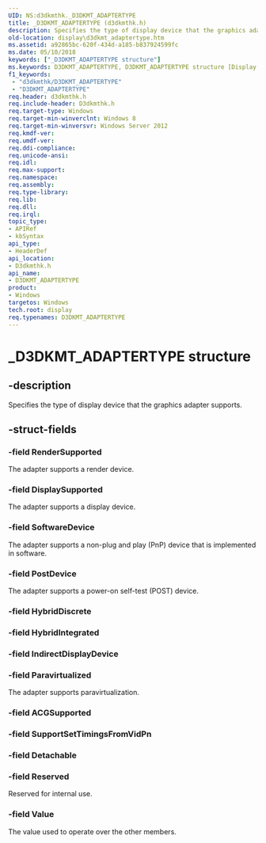 ```yaml
---
UID: NS:d3dkmthk._D3DKMT_ADAPTERTYPE
title: _D3DKMT_ADAPTERTYPE (d3dkmthk.h)
description: Specifies the type of display device that the graphics adapter supports.
old-location: display\d3dkmt_adaptertype.htm
ms.assetid: a92865bc-620f-434d-a185-b837924599fc
ms.date: 05/10/2018
keywords: ["_D3DKMT_ADAPTERTYPE structure"]
ms.keywords: D3DKMT_ADAPTERTYPE, D3DKMT_ADAPTERTYPE structure [Display Devices], _D3DKMT_ADAPTERTYPE, d3dkmthk/D3DKMT_ADAPTERTYPE, display.d3dkmt_adaptertype
f1_keywords:
 - "d3dkmthk/D3DKMT_ADAPTERTYPE"
 - "D3DKMT_ADAPTERTYPE"
req.header: d3dkmthk.h
req.include-header: D3dkmthk.h
req.target-type: Windows
req.target-min-winverclnt: Windows 8
req.target-min-winversvr: Windows Server 2012
req.kmdf-ver:
req.umdf-ver:
req.ddi-compliance:
req.unicode-ansi:
req.idl:
req.max-support:
req.namespace:
req.assembly:
req.type-library:
req.lib:
req.dll:
req.irql:
topic_type:
- APIRef
- kbSyntax
api_type:
- HeaderDef
api_location:
- D3dkmthk.h
api_name:
- D3DKMT_ADAPTERTYPE
product:
- Windows
targetos: Windows
tech.root: display
req.typenames: D3DKMT_ADAPTERTYPE
---
```


# _D3DKMT_ADAPTERTYPE structure


## -description


Specifies the type of display device that the graphics adapter supports.


## -struct-fields




### -field RenderSupported

The adapter supports a render device.


### -field DisplaySupported

The adapter supports a display device.


### -field SoftwareDevice

The adapter supports a non-plug and play (PnP) device that is implemented in software.


### -field PostDevice

The adapter supports a power-on self-test (POST) device.


### -field HybridDiscrete




### -field HybridIntegrated




### -field IndirectDisplayDevice




### -field Paravirtualized

The adapter supports paravirtualization.


### -field ACGSupported




### -field SupportSetTimingsFromVidPn


### -field Detachable


### -field Reserved

Reserved for internal use.

### -field Value

The value used to operate over the other members.
